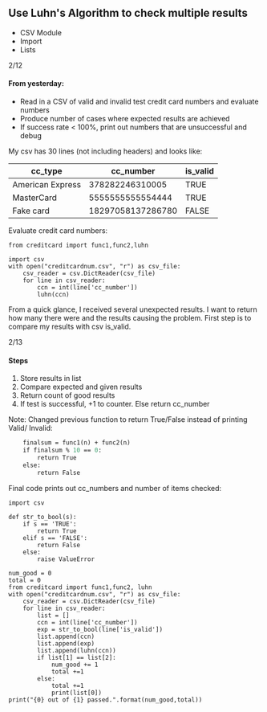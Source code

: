 ## Use Luhn's Algorithm to check multiple results
- CSV Module
- Import
- Lists

2/12
#### From yesterday:
- Read in a CSV of valid and invalid test credit card numbers and evaluate numbers
- Produce number of cases where expected results are achieved
- If success rate < 100%, print out numbers that are unsuccessful and debug

My csv has 30 lines (not including headers) and looks like:  

| cc_type  | cc_number | is_valid |
| ---- | --- | ----|
| American Express  | 378282246310005  | TRUE  |
| MasterCard  | 5555555555554444  | TRUE  |
| Fake card  | 18297058137286780  | FALSE  |

Evaluate credit card numbers:
```
from creditcard import func1,func2,luhn

import csv
with open("creditcardnum.csv", "r") as csv_file:
    csv_reader = csv.DictReader(csv_file)
    for line in csv_reader:
        ccn = int(line['cc_number'])
        luhn(ccn)
```
From a quick glance, I received several unexpected results. I want to return how many there were and the results causing the problem.
First step is to compare my results with csv is_valid.

2/13
#### Steps
1. Store results in list
2. Compare expected and given results
3. Return count of good results
4. If test is successful, +1 to counter. Else return cc_number

Note: Changed previous function to return True/False instead of printing Valid/ Invalid:
```def luhn(n):
    finalsum = func1(n) + func2(n)
    if finalsum % 10 == 0:
        return True
    else:
        return False
```

Final code prints out cc_numbers and number of items checked:

```
import csv

def str_to_bool(s):
    if s == 'TRUE':
        return True
    elif s == 'FALSE':
        return False
    else:
        raise ValueError

num_good = 0
total = 0
from creditcard import func1,func2, luhn
with open("creditcardnum.csv", "r") as csv_file:
    csv_reader = csv.DictReader(csv_file)
    for line in csv_reader:
        list = []
        ccn = int(line['cc_number'])
        exp = str_to_bool(line['is_valid'])
        list.append(ccn)
        list.append(exp)
        list.append(luhn(ccn))
        if list[1] == list[2]:
            num_good += 1
            total +=1
        else:
            total +=1
            print(list[0])
print("{0} out of {1} passed.".format(num_good,total))
```
        
